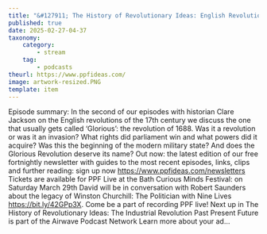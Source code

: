 ```yaml
---
title: "&#127911; The History of Revolutionary Ideas: English Revolution 2: 1688"
published: true
date: 2025-02-27-04-37
taxonomy:
    category:
        - stream
    tag:
        - podcasts
theurl: https://www.ppfideas.com/
image: artwork-resized.PNG
template: item
---
```


Episode summary: In the second of our episodes with historian Clare Jackson on the English revolutions of the 17th century we discuss the one that usually gets called &lsquo;Glorious&rsquo;: the revolution of 1688. Was it a revolution or was it an invasion? What rights did parliament win and what powers did it acquire? Was this the beginning of the modern military state? And does the Glorious Revolution deserve its name? Out now: the latest edition of our free fortnightly newsletter with guides to the most recent episodes, links, clips and further reading: sign up now https://www.ppfideas.com/newsletters Tickets are available for PPF Live at the Bath Curious Minds Festival: on Saturday March 29th David will be in conversation with Robert Saunders about the legacy of Winston Churchill: The Politician with Nine Lives https://bit.ly/42GPp3X. Come be a part of recording PPF live! Next up in The History of Revolutionary Ideas: The Industrial Revolution Past Present Future is part of the Airwave Podcast Network Learn more about your ad&hellip;
